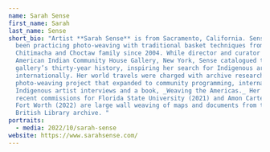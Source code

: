 ```yaml
---
name: Sarah Sense
first_name: Sarah
last_name: Sense
short_bio: "Artist **Sarah Sense** is from Sacramento, California. Sense has
  been practicing photo-weaving with traditional basket techniques from her
  Chitimacha and Choctaw family since 2004. While director and curator of the
  American Indian Community House Gallery, New York, Sense catalogued the
  gallery’s thirty-year history, inspiring her search for Indigenous art
  internationally. Her world travels were charged with archive research,
  photo-weaving project that expanded to community programming, international
  Indigenous artist interviews and a book, _Weaving the Americas._ Her most
  recent commissions for Florida State University (2021) and Amon Carter Museum,
  Fort Worth (2022) are large wall weaving of maps and documents from the
  British Library archive. "
portraits:
  - media: 2022/10/sarah-sense
website: https://www.sarahsense.com/
---
```

